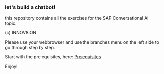 ### let's build a chatbot!

this repository contains all the exercises for the SAP Conversational AI topic.

(c) INNOV8iON

Please use your webbrowser and use the branches menu on the left side to go through step by step.

Start with the prerequisites, here:
[Prerequisites](/../Prerequisites/README.md)

Enjoy!




